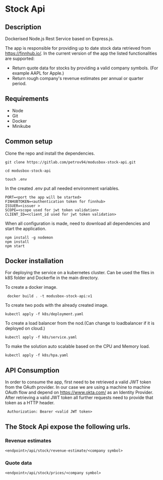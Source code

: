 # Stock Api

## Description
Dockerised Node.js Rest Service based on Express.js. 

The app is responsible for providing up to date stock data retrieved from https://finnhub.io/. 
In the current version of the app the listed functionalities are supported:
* Return quote data for stocks by providing a valid company symbols. (For example AAPL for Apple.)
* Return rough company's revenue estimates per annual or quarter period.

## Requirements
* Node
* Git
* Docker
* Minikube

## Common setup
Clone the repo and install the dependencies.
```
git clone https://gitlab.com/petrov94/modusbox-stock-api.git

cd modusbox-stock-api

touch .env
```
In the created .env put all needed environment variables.
```
PORT=<port the app will be started>
FINHUBTOKEN=<authentication token for finnhub>
ISSUER=<issuer >
SCOPE=<scope used for jwt token validation>
CLIENT_ID=<client_id used for jwt token validation>
``` 

When all configuration is made, need to download all dependencies and start the application.
``` 
npm install -g nodemon
npm install
npm start
```
## Docker installation
For deploying the service on a kubernetes cluster. Can be used the files in k8S folder and Dockerfie
in the main directory.

To create a docker image.
``` 
 docker build . -t modusbox-stock-api:v1 
``` 

To create two pods with the already created image.
``` 
kubectl apply -f k8s/deployment.yaml 
``` 
To create a load balancer from the nod.(Can change to loadbalancer if it is deployed on cloud.)
``` 
kubectl apply -f k8s/service.yaml 
``` 
To make the solution auto scalable based on the CPU and Memory load.
 ``` 
 kubectl apply -f k8s/hpa.yaml 
 ``` 

## API Consumption
In order to consume the app, first need to be retrieved a valid JWT token from the OAuth provider. 
In our case we are using a machine to machine OAuth flow and depend on 
https://www.okta.com/ as an Identity Provider. After retrieving a valid JWT token all further 
requests need to provide that token as a HTTP header.

``` 
 Authorization: Bearer <valid JWT token>
``` 

## The Stock Api expose the following urls.

### Revenue estimates
``` 
<endpoint>/api/stock/revenue-estimate/<company symbol>
``` 

### Quote data
``` 
<endpoint>/api/stock/prices/<company symbol>
``` 
